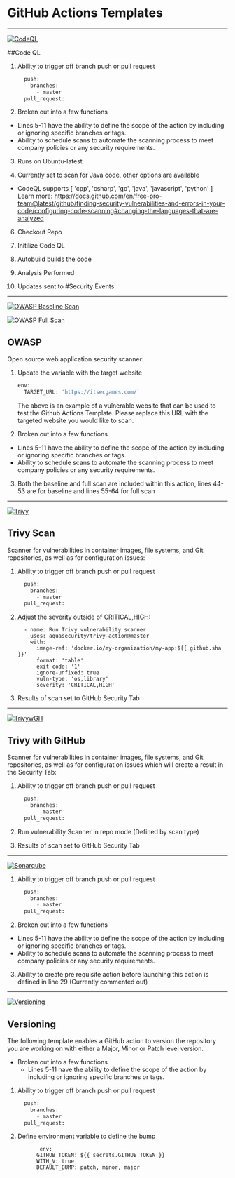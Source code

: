 # GitHub Actions Templates
--------------------------------------------------------------------------------------------------------------------
[![CodeQL](https://github.com/bcgov/Security-pipeline-templates/blob/main/.github/workflows/codeql.yml/badge.svg)](https://github.com/bcgov/Security-pipeline-templates/blob/main/.github/workflows/codeql.yml)

##Code QL
1. Ability to trigger off branch push or pull request

    ```bash
      push:
        branches:
          - master
      pull_request:
    ```
    
2. Broken out into a few functions
  * Lines 5-11 have the ability to define the scope of the action by including or ignoring specific branches or tags.
  * Ability to schedule scans to automate the scanning process to meet company policies or any security requirements.

3. Runs on Ubuntu-latest

5. Currently set to scan for Java code, other options are available
  *  CodeQL supports [ 'cpp', 'csharp', 'go', 'java', 'javascript', 'python' ]
     Learn more:
     https://docs.github.com/en/free-pro-team@latest/github/finding-security-vulnerabilities-and-errors-in-your-code/configuring-code-scanning#changing-the-languages-that-are-analyzed
     
6. Checkout Repo

7. Initilize Code QL

8. Autobuild builds the code

9. Analysis Performed

10. Updates sent to #Security Events

--------------------------------------------------------------------------------------------------------------------
[![OWASP Baseline Scan](https://github.com/bcgov/Security-pipeline-templates/actions/workflows/owaspbase.yml/badge.svg)](https://github.com/bcgov/Security-pipeline-templates/actions/workflows/owaspbase.yml)

[![OWASP Full Scan](https://github.com/bcgov/Security-pipeline-templates/actions/workflows/owaspfull.yml/badge.svg)](https://github.com/bcgov/Security-pipeline-templates/actions/workflows/owaspfull.yml)

## OWASP

Open source web application security scanner:

1. Update the variable with the target website

    ```bash
    env:
      TARGET_URL: 'https://itsecgames.com/`
    ```

   The above is an example of a vulnerable website that can be used to test the Github Actions Template. Please replace this URL with the targeted website you would like to scan.

2. Broken out into a few functions
  * Lines 5-11 have the ability to define the scope of the action by including or ignoring specific branches or tags.
  * Ability to schedule scans to automate the scanning process to meet company policies or any security requirements.

3. Both the baseline and full scan are included within this action, lines 44-53 are for baseline and lines 55-64 for full scan

--------------------------------------------------------------------------------------------------------------------  
[![Trivy](https://github.com/bcgov/Security-pipeline-templates/blob/main/.github/workflows/trivyscan.yml/badge.svg)](https://github.com/bcgov/Security-pipeline-templates/blob/main/.github/workflows/trivyscan.yml)
## Trivy Scan

Scanner for vulnerabilities in container images, file systems, and Git repositories, as well as for configuration issues:

1. Ability to trigger off branch push or pull request

    ```bash
      push:
        branches:
          - master
      pull_request:
    ```

2. Adjust the severity outside of CRITICAL,HIGH:

    ```
      - name: Run Trivy vulnerability scanner
        uses: aquasecurity/trivy-action@master
        with:
          image-ref: 'docker.io/my-organization/my-app:${{ github.sha }}'
          format: 'table'
          exit-code: '1'
          ignore-unfixed: true
          vuln-type: 'os,library'
          severity: 'CRITICAL,HIGH'
    ```

3. Results of scan set to GitHub Security Tab
   

--------------------------------------------------------------------------------------------------------------------    
[![TrivywGH](https://github.com/bcgov/Security-pipeline-templates/blob/main/.github/workflows/trivyghscan.yml/badge.svg)](https://github.com/bcgov/Security-pipeline-templates/blob/main/.github/workflows/trivyghscan.yml)
## Trivy with GitHub

Scanner for vulnerabilities in container images, file systems, and Git repositories, as well as for configuration issues which will create a result in the Security Tab:

1. Ability to trigger off branch push or pull request

    ```bash
      push:
        branches:
          - master
      pull_request:
    ```
2. Run vulnerability Scanner in repo mode (Defined by scan type)

3. Results of scan set to GitHub Security Tab

--------------------------------------------------------------------------------------------------------------------
[![Sonarqube](https://github.com/bcgov/Security-pipeline-templates/blob/main/.github/workflows/sonarqube.yml/badge.svg)](https://github.com/bcgov/Security-pipeline-templates/blob/main/.github/workflows/sonarqube.yml)

1. Ability to trigger off branch push or pull request

    ```bash
      push:
        branches:
          - master
      pull_request:
    ```
    
2. Broken out into a few functions
  * Lines 5-11 have the ability to define the scope of the action by including or ignoring specific branches or tags.
  * Ability to schedule scans to automate the scanning process to meet company policies or any security requirements.

3. Ability to create pre requisite action before launching this action is defined in line 29 (Currently commented out)

--------------------------------------------------------------------------------------------------------------------
[![Versioning](https://github.com/bcgov/Security-pipeline-templates/blob/main/.github/workflows/version.yml/badge.svg)](https://github.com/bcgov/Security-pipeline-templates/blob/main/.github/workflows/version.yml)
## Versioning

The following template enables a GitHub action to version the repository you are working on with either a Major, Minor or Patch level version.

* Broken out into a few functions
  * Lines 5-11 have the ability to define the scope of the action by including or ignoring specific branches or tags.

1. Ability to trigger off branch push or pull request

    ```bash
      push:
        branches:
          - master
      pull_request:
    ```
2. Define environment variable to define the bump
   ```
          env:
         GITHUB_TOKEN: ${{ secrets.GITHUB_TOKEN }}
         WITH_V: true
         DEFAULT_BUMP: patch, minor, major
    ```
